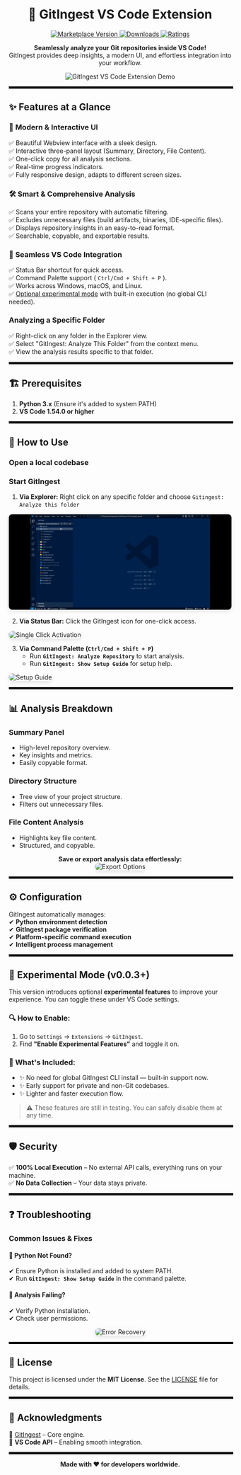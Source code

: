 <h1 align="center">🚀 GitIngest VS Code Extension</h1>  

<p align="center">
  <a href="https://marketplace.visualstudio.com/items?itemName=iamshreydxv.gitingest">
    <img src="https://img.shields.io/visual-studio-marketplace/v/iamshreydxv.gitingest" alt="Marketplace Version"/>
  </a>
  <a href="https://img.shields.io/visual-studio-marketplace/d/iamshreydxv.gitingest?cacheSeconds=3600">
    <img src="https://img.shields.io/visual-studio-marketplace/d/iamshreydxv.gitingest?cacheSeconds=3600" alt="Downloads"/>
  </a>
  <a href="https://marketplace.visualstudio.com/items?itemName=iamshreydxv.gitingest">
    <img src="https://img.shields.io/visual-studio-marketplace/r/iamshreydxv.gitingest" alt="Ratings"/>
  </a>
</p>

<p align="center">
  <strong>Seamlessly analyze your Git repositories inside VS Code!</strong>  
  <br>GitIngest provides deep insights, a modern UI, and effortless integration into your workflow.
</p>

<p align="center">
  <img src="./assets/MainFunctioning.gif" alt="GitIngest VS Code Extension Demo">
</p>

<hr style="border: 2px solid black; width: 100%; " />

## ✨ Features at a Glance  

### 🎯 **Modern & Interactive UI**  

✅ Beautiful Webview interface with a sleek design.  
✅ Interactive three-panel layout (Summary, Directory, File Content).  
✅ One-click copy for all analysis sections.  
✅ Real-time progress indicators.  
✅ Fully responsive design, adapts to different screen sizes.  

### 🛠 **Smart & Comprehensive Analysis**  

✅ Scans your entire repository with automatic filtering.  
✅ Excludes unnecessary files (build artifacts, binaries, IDE-specific files).  
✅ Displays repository insights in an easy-to-read format.  
✅ Searchable, copyable, and exportable results.  

### 🔄 **Seamless VS Code Integration**  

✅ Status Bar shortcut for quick access.  
✅ Command Palette support ( `Ctrl/Cmd + Shift + P` ).  
✅ Works across Windows, macOS, and Linux.  
✅ [Optional experimental mode](#-experimental-mode-v003) with built-in execution (no global CLI needed).

### Analyzing a Specific Folder

✅ Right-click on any folder in the Explorer view.  
✅ Select "GitIngest: Analyze This Folder" from the context menu.  
✅ View the analysis results specific to that folder.

<hr style="border: 2px solid black; width: 100%; " />

## 🏗️ Prerequisites    

1. **Python 3.x** (Ensure it's added to system PATH)  
2. **VS Code 1.54.0 or higher**  

<hr style="border: 2px solid black; width: 100%; " />

## 🚀 How to Use

### Open a local codebase 

### Start GitIngest  

1. **Via Explorer:** Right click on any specific folder and choose `Gitingest: Analyze this folder`

<img src="./assets/Context-Menu.gif" alt="Context Click Activation" style="border-radius: 8px; box-shadow: 0 4px 8px rgba(0, 0, 0, 0.1); "><br>

2. **Via Status Bar:** Click the GitIngest icon for one-click access. 

<img src="./assets/SingleClickOn.gif" alt="Single Click Activation" style="border-radius: 8px; box-shadow: 0 4px 8px rgba(0, 0, 0, 0.1); "><br>

3. **Via Command Palette (`Ctrl/Cmd + Shift + P`)**  
   + Run **`GitIngest: Analyze Repository`** to start analysis.  
   + Run **`GitIngest: Show Setup Guide`** for setup help.  

<img src="./assets/SetupGuide.gif" alt="Setup Guide" style="border-radius: 8px; box-shadow: 0 4px 8px rgba(0, 0, 0, 0.1); ">  

<hr style="border: 2px solid black; width: 100%; " />

## 📊 Analysis Breakdown  

### **Summary Panel**  

* High-level repository overview.  
* Key insights and metrics.  
* Easily copyable format.  

### **Directory Structure**  

* Tree view of your project structure.  
* Filters out unnecessary files.  

### **File Content Analysis**  

* Highlights key file content.  
* Structured, and copyable.  

<p align="center">
  <strong>Save or export analysis data effortlessly:</strong><br>
  <img src="./assets/MultipleOptions.webp" alt="Export Options" style="border-radius: 8px; box-shadow: 0 4px 8px rgba(0, 0, 0, 0.1); ">
</p>

<hr style="border: 2px solid black; width: 100%; " />

## ⚙️ Configuration  

GitIngest automatically manages:  
✔ **Python environment detection**  
✔ **GitIngest package verification**  
✔ **Platform-specific command execution**  
✔ **Intelligent process management**  

<hr style="border: 2px solid black; width: 100%; " />

## 🧪 Experimental Mode (v0.0.3+)

This version introduces optional **experimental features** to improve your experience. You can toggle these under VS Code settings.

### 🔍 How to Enable:

1. Go to `Settings` → `Extensions` → `GitIngest`.
2. Find **"Enable Experimental Features"** and toggle it on.

### 🧪 What's Included:

* ✨ No need for global GitIngest CLI install — built-in support now.
* ✨ Early support for private and non-Git codebases.
* ✨ Lighter and faster execution flow.

> ⚠️ These features are still in testing. You can safely disable them at any time.

<hr style="border: 2px solid black; width: 100%; " />

## 🛡️ Security  

✅ **100% Local Execution** – No external API calls, everything runs on your machine.  
✅ **No Data Collection** – Your data stays private.  

<hr style="border: 2px solid black; width: 100%; " />

## ❓ Troubleshooting  

### **Common Issues & Fixes**  

#### 🚧 **Python Not Found?**  

✔ Ensure Python is installed and added to system PATH.  
✔ Run **`GitIngest: Show Setup Guide`** in the command palette.    

#### 🚧 **Analysis Failing?**  

 
✔ Verify Python installation.  
✔ Check user permissions.  

<p align="center">
  <img src="./assets/ErrorRecovery.gif" alt="Error Recovery" style="border-radius: 8px; box-shadow: 0 4px 8px rgba(0, 0, 0, 0.1); ">
</p>

<hr style="border: 2px solid black; width: 100%; " />

## 📜 License  

This project is licensed under the **MIT License**. See the [LICENSE](LICENSE) file for details.  

<hr style="border: 2px solid black; width: 100%; " />

## 🙌 Acknowledgments  

💙 [GitIngest](https://github.com/cyclotruc/gitingest) – Core engine.  
💙 **VS Code API** – Enabling smooth integration.  

<hr style="border: 2px solid black; width: 100%; " />

<p align="center">
  <strong>Made with ❤️ for developers worldwide.</strong>
</p>
